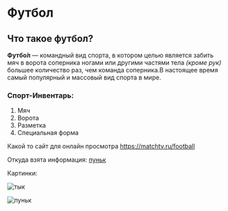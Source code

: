 # Футбол
## Что такое футбол?
**Футбо́л** — командный вид спорта, в котором целью является забить мяч в ворота соперника ногами или другими частями тела _(кроме рук)_ большее количество раз, чем команда соперника.В настоящее время самый популярный и массовый вид спорта в мире.
### Спорт-Инвентарь:
1. Мяч
2. Ворота
3. Разметка
4. Специальная форма


Какой то сайт для онлайн просмотра https://matchtv.ru/football

Откуда взята информация: [пуньк](https://ru.wikipedia.org/wiki/%D0%A4%D1%83%D1%82%D0%B1%D0%BE%D0%BB)

Картинки:

![тык](https://avatars.mds.yandex.net/i?id=b51c269396fc0bca16427d081dbed6118b1415c7-10397524-images-thumbs&n=13)

![пуньк](https://avatars.mds.yandex.net/i?id=d8cae52a52bfeb6f2d238706a0d75cb6844cb4fa-9866196-images-thumbs&n=13)

